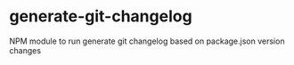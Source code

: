 # generate-git-changelog
NPM module to run generate git changelog based on package.json version changes
